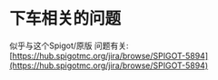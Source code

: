 # 下车相关的问题

似乎与这个Spigot/原版 问题有关: [https://hub.spigotmc.org/jira/browse/SPIGOT-5894](https://hub.spigotmc.org/jira/browse/SPIGOT-5894)
